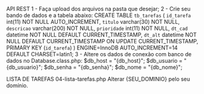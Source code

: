 API REST
    1 - Faça upload dos arquivos na pasta que desejar;
    2 - Crie seu bando de dados e a tabela abaixo:
        CREATE TABLE `tb_tarefas` (
          `id_tarefa` int(11) NOT NULL AUTO_INCREMENT,
          `titulo` varchar(30) NOT NULL,
          `descricao` varchar(200) NOT NULL,
          `prioridade` int(11) NOT NULL,
          `dt_cad` datetime NOT NULL DEFAULT CURRENT_TIMESTAMP,
          `dt_alt` datetime NOT NULL DEFAULT CURRENT_TIMESTAMP ON UPDATE CURRENT_TIMESTAMP,
          PRIMARY KEY (`id_tarefa`)
        ) ENGINE=InnoDB AUTO_INCREMENT=14 DEFAULT CHARSET=latin1;
    3 - Altere os dados de conexão com banco de dados no Database.class.php:
        $db_host    = "{db_host}";
        $db_usuario = "{db_usuario}";
        $db_senha   = "{db_senha}";
        $db_nome    = "{db_nome}";


LISTA DE TAREFAS
    04-lista-tarefas.php
        Alterar {SEU_DOMINIO} pelo seu domínio.
